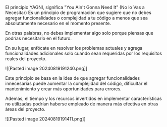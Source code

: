 El principio YAGNI, significa "You Ain't Gonna Need It" (No lo Vas a Necesitar)
Es un principio de programación que sugiere que no debes agregar funcionalidades o complejidad a tu código a menos que sea absolutamente necesario en el momento presente. 

En otras palabras, no debes implementar algo solo porque piensas que podrías necesitarlo en el futuro. 

En su lugar, enfócate en resolver los problemas actuales y agrega funcionalidades adicionales solo cuando sean requeridas por los requisitos reales del proyecto.

![[Pasted image 20240819191240.png]]

Este principio se basa en la idea de que agregar funcionalidades innecesarias puede aumentar la complejidad del código, dificultar el mantenimiento y crear más oportunidades para errores. 

Además, el tiempo y los recursos invertidos en implementar características no utilizadas podrían haberse empleado de manera más efectiva en otras áreas del proyecto.

![[Pasted image 20240819191411.png]]